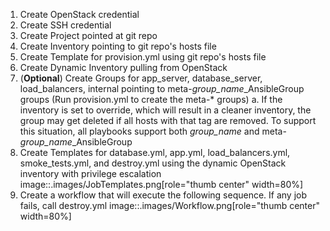1. Create OpenStack credential
1. Create SSH credential
1. Create Project pointed at git repo
1. Create Inventory pointing to git repo's hosts file
1. Create Template for provision.yml using git repo's hosts file
1. Create Dynamic Inventory pulling from OpenStack
1. (**Optional**) Create Groups for app_server, database_server, load_balancers, internal pointing to meta-*group_name*_AnsibleGroup groups (Run provision.yml to create the meta-* groups)
    a. If the inventory is set to override, which will result in a cleaner inventory, the group may get deleted if all hosts with that tag are removed. To support this situation, all playbooks support both *group_name* and meta-*group_name*_AnsibleGroup
1. Create Templates for database.yml, app.yml, load_balancers.yml, smoke_tests.yml, and destroy.yml using the dynamic OpenStack inventory with privilege escalation
image::.images/JobTemplates.png[role="thumb center" width=80%]
1. Create a workflow that will execute the following sequence. If any job fails, call destroy.yml
image::.images/Workflow.png[role="thumb center" width=80%]